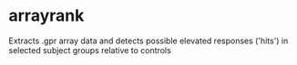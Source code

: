 # arrayrank
 Extracts .gpr array data and detects possible elevated responses ('hits') in selected subject groups relative to controls
